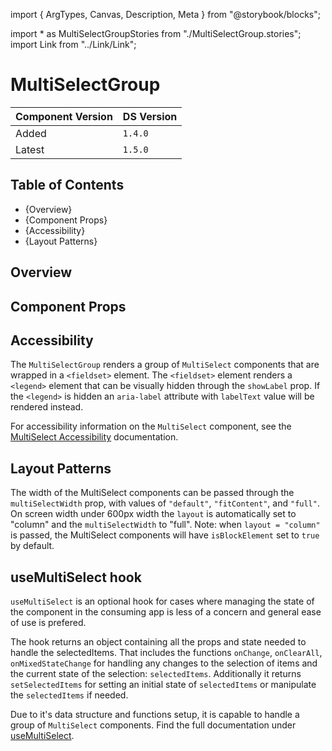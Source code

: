 import { ArgTypes, Canvas, Description, Meta } from "@storybook/blocks";

import * as MultiSelectGroupStories from "./MultiSelectGroup.stories";
import Link from "../Link/Link";

<Meta of={MultiSelectGroupStories} />

# MultiSelectGroup

| Component Version | DS Version |
| ----------------- | ---------- |
| Added             | `1.4.0`    |
| Latest            | `1.5.0`    |

## Table of Contents

- {<Link href="#overview" target="_self">Overview</Link>}
- {<Link href="#component-props" target="_self">Component Props</Link>}
- {<Link href="#accessibility" target="_self">Accessibility</Link>}
- {<Link href="#layout-patterns" target="_self">Layout Patterns</Link>}

## Overview

<Description of={MultiSelectGroupStories} />

## Component Props

<Canvas of={MultiSelectGroupStories.Controls} />

<ArgTypes of={MultiSelectGroupStories.Controls} />

## Accessibility

The `MultiSelectGroup` renders a group of `MultiSelect` components that are wrapped
in a `<fieldset>` element. The `<fieldset>` element renders a `<legend>` element
that can be visually hidden through the `showLabel` prop. If the `<legend>` is
hidden an `aria-label` attribute with `labelText` value will be rendered instead.

For accessibility information on the `MultiSelect` component, see the
[MultiSelect Accessibility](../?path=/docs/components-form-elements-multiselect--docs#accessibility) documentation.

## Layout Patterns

The width of the MultiSelect components can be passed through the `multiSelectWidth`
prop, with values of `"default"`, `"fitContent"`, and `"full"`.
On screen width under 600px width the `layout` is automatically set to "column"
and the `multiSelectWidth` to "full". Note: when `layout = "column"` is passed,
the MultiSelect components will have `isBlockElement` set to `true` by default.

<Canvas of={MultiSelectGroupStories.LayoutPatterns} />

## useMultiSelect hook

`useMultiSelect` is an optional hook for
cases where managing the state of the component in the consuming app is less
of a concern and general ease of use is prefered.

The hook returns an object containing all the props and state needed to handle
the selectedItems. That includes the functions `onChange`, `onClearAll`,
`onMixedStateChange` for handling any changes to the selection of items and the
current state of the selection: `selectedItems`. Additionally it returns
`setSelectedItems` for setting an initial state of `selectedItems` or manipulate
the `selectedItems` if needed.

Due to it's data structure and functions setup, it is capable to handle a group
of `MultiSelect` components. Find the full documentation under
[useMultiSelect](../?path=/docs/hooks-usemultiselect--docs).
